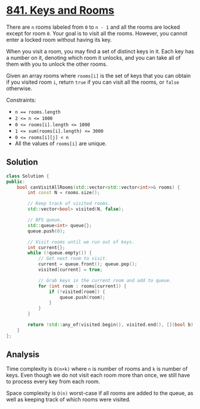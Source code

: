 # [841. Keys and Rooms](https://leetcode.com/problems/keys-and-rooms)

There are `n` rooms labeled from `0` to `n - 1` and all the rooms are locked
except for room `0`. Your goal is to visit all the rooms. However, you cannot
enter a locked room without having its key.

When you visit a room, you may find a set of distinct keys in it. Each key has a
number on it, denoting which room it unlocks, and you can take all of them with
you to unlock the other rooms.

Given an array rooms where `rooms[i]` is the set of keys that you can obtain if
you visited room `i`, return `true` if you can visit all the rooms, or `false`
otherwise.

Constraints:

* `n == rooms.length`
* `2 <= n <= 1000`
* `0 <= rooms[i].length <= 1000`
* `1 <= sum(rooms[i].length) <= 3000`
* `0 <= rooms[i][j] < n`
* All the values of `rooms[i]` are unique.

## Solution

```c++
class Solution {
public:
    bool canVisitAllRooms(std::vector<std::vector<int>>& rooms) {
        int const N = rooms.size();

        // Keep track of visited rooms.
        std::vector<bool> visited(N, false);

        // BFS queue.
        std::queue<int> queue{};
        queue.push(0);

        // Visit rooms until we run out of keys.
        int current{};
        while (!queue.empty()) {
            // Get next room to visit.
            current = queue.front(); queue.pop();
            visited[current] = true;

            // Grab keys in the current room and add to queue.
            for (int room : rooms[current]) {
                if (!visited[room]) {
                    queue.push(room);
                }
            }
        }

        return !std::any_of(visited.begin(), visited.end(), [](bool b) { return !b; });
    }
};
```

## Analysis

Time complexity is `O(n+k)` where `n` is number of rooms and `k` is number of
keys. Even though we do not visit each room more than once, we still have to
process every key from each room.

Space complexity is `O(n)` worst-case if all rooms are added to the queue, as
well as keeping track of which rooms were visited.
